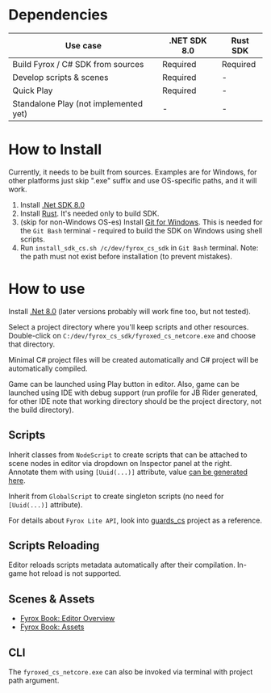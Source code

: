 # Dependencies

| Use case                              | .NET SDK 8.0 | Rust SDK |
|---------------------------------------|--------------|----------|
| Build Fyrox / C# SDK from sources     | Required     | Required |
| Develop scripts & scenes              | Required     | -        |
| Quick Play                            | Required     | -        |
| Standalone Play (not implemented yet) | -            | -        |

# How to Install
Currently, it needs to be built from sources. Examples are for Windows, for other platforms just skip ".exe" suffix and use OS-specific paths, and it will work.

1. Install [.Net SDK 8.0](https://dotnet.microsoft.com/en-us/download/dotnet/8.0)
2. Install [Rust](https://rustup.rs/). It's needed only to build SDK.
3. (skip for non-Windows OS-es) Install [Git for Windows](https://git-scm.com/downloads). This is needed for the `Git Bash` terminal - required to build the SDK on Windows using shell scripts.
4. Run `install_sdk_cs.sh /c/dev/fyrox_cs_sdk` in `Git Bash` terminal. Note: the path must not exist before installation (to prevent mistakes).

# How to use

Install [.Net 8.0](https://dotnet.microsoft.com/en-us/download/dotnet/thank-you/sdk-8.0.410-windows-x64-installer) (later versions probably will work fine too, but not tested).

Select a project directory where you'll keep scripts and other resources. Double-click on `C:/dev/fyrox_cs_sdk/fyroxed_cs_netcore.exe` and choose that directory.

Minimal C# project files will be created automatically and C# project will be automatically compiled.

Game can be launched using Play button in editor. Also, game can be launched using IDE with debug support (run profile for JB Rider generated, for other IDE note that working directory should be the project directory, not the build directory).

## Scripts
Inherit classes from `NodeScript` to create scripts that can be attached to scene nodes in editor via dropdown on Inspector panel at the right. Annotate them with using `[Uuid(...)]` attribute, value [can be generated here](https://www.uuidgenerator.net/).

Inherit from `GlobalScript` to create singleton scripts (no need for `[Uuid(...)]` attribute).

For details about `Fyrox Lite API`, look into [guards_cs](showcase/guards_cs) project as a reference.

## Scripts Reloading
Editor reloads scripts metadata automatically after their compilation. In-game hot reload is not supported.

## Scenes & Assets
* [Fyrox Book: Editor Overview](https://fyrox-book.github.io/beginning/editor_overview.html)
* [Fyrox Book: Assets](https://fyrox-book.github.io/beginning/assets.html)

## CLI
The `fyroxed_cs_netcore.exe` can also be invoked via terminal with project path argument.
